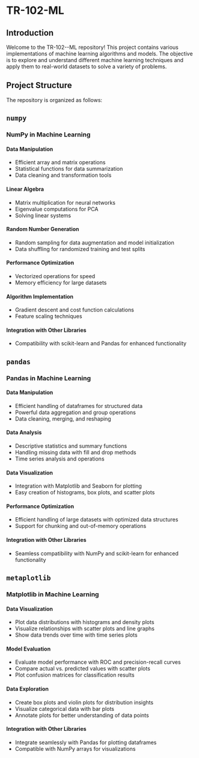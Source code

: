 # TR-102-ML

## Introduction
Welcome to the TR-102--ML repository! This project contains various implementations of machine learning algorithms and models. The objective is to explore and understand different machine learning techniques and apply them to real-world datasets to solve a variety of problems.

## Project Structure
The repository is organized as follows:

## `numpy`
### NumPy in Machine Learning

#### Data Manipulation
- Efficient array and matrix operations
- Statistical functions for data summarization
- Data cleaning and transformation tools

#### Linear Algebra
- Matrix multiplication for neural networks
- Eigenvalue computations for PCA
- Solving linear systems

#### Random Number Generation
- Random sampling for data augmentation and model initialization
- Data shuffling for randomized training and test splits

#### Performance Optimization
- Vectorized operations for speed
- Memory efficiency for large datasets

#### Algorithm Implementation
- Gradient descent and cost function calculations
- Feature scaling techniques

#### Integration with Other Libraries
- Compatibility with scikit-learn and Pandas for enhanced functionality

## `pandas`
### Pandas in Machine Learning

#### Data Manipulation
- Efficient handling of dataframes for structured data
- Powerful data aggregation and group operations
- Data cleaning, merging, and reshaping

#### Data Analysis
- Descriptive statistics and summary functions
- Handling missing data with fill and drop methods
- Time series analysis and operations

#### Data Visualization
- Integration with Matplotlib and Seaborn for plotting
- Easy creation of histograms, box plots, and scatter plots

#### Performance Optimization
- Efficient handling of large datasets with optimized data structures
- Support for chunking and out-of-memory operations

#### Integration with Other Libraries
- Seamless compatibility with NumPy and scikit-learn for enhanced functionality


## `metaplotlib`
### Matplotlib in Machine Learning

#### Data Visualization
- Plot data distributions with histograms and density plots
- Visualize relationships with scatter plots and line graphs
- Show data trends over time with time series plots

#### Model Evaluation
- Evaluate model performance with ROC and precision-recall curves
- Compare actual vs. predicted values with scatter plots
- Plot confusion matrices for classification results

#### Data Exploration
- Create box plots and violin plots for distribution insights
- Visualize categorical data with bar plots
- Annotate plots for better understanding of data points

#### Integration with Other Libraries
- Integrate seamlessly with Pandas for plotting dataframes
- Compatible with NumPy arrays for visualizations
